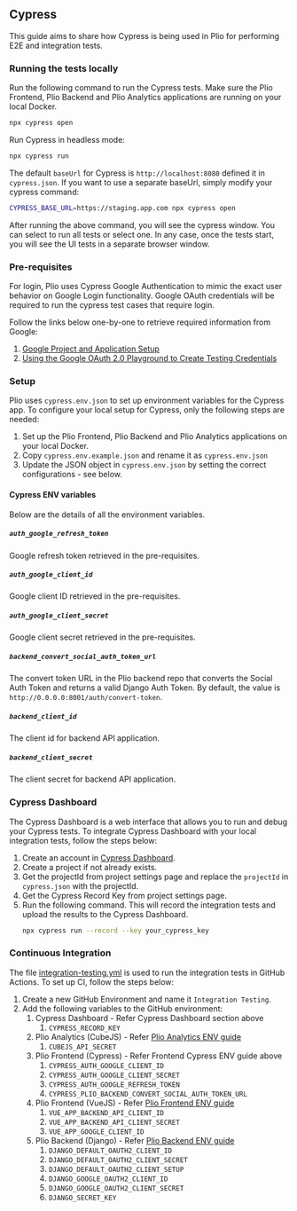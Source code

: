 ## Cypress
This guide aims to share how Cypress is being used in Plio for performing E2E and integration tests.

### Running the tests locally
Run the following command to run the Cypress tests. Make sure the Plio Frontend, Plio Backend and Plio Analytics applications are running on your local Docker.
```sh
npx cypress open
```

Run Cypress in headless mode:
```sh
npx cypress run
```

The default `baseUrl` for Cypress is `http://localhost:8080` defined it in `cypress.json`. If you want to use a separate baseUrl, simply modify your cypress command:
```sh
CYPRESS_BASE_URL=https://staging.app.com npx cypress open
```

After running the above command, you will see the cypress window. You can select to run all tests or select one. In any case, once the tests start, you will see the UI tests in a separate browser window.

### Pre-requisites
For login, Plio uses Cypress Google Authentication to mimic the exact user behavior on Google Login functionality. Google OAuth credentials will be required to run the cypress test cases that require login.

Follow the links below one-by-one to retrieve required information from Google:

1. [Google Project and Application Setup](https://docs.cypress.io/guides/testing-strategies/google-authentication#Google-Developer-Console-Setup)
2. [Using the Google OAuth 2.0 Playground to Create Testing Credentials](https://docs.cypress.io/guides/testing-strategies/google-authentication#Using-the-Google-OAuth-2-0-Playground-to-Create-Testing-Credentials)

### Setup
Plio uses `cypress.env.json` to set up environment variables for the Cypress app. To configure your local setup for Cypress, only the following steps are needed:
1. Set up the Plio Frontend, Plio Backend and Plio Analytics applications on your local Docker.
2. Copy `cypress.env.example.json` and rename it as `cypress.env.json`
3. Update the JSON object in `cypress.env.json` by setting the correct configurations - see below.

#### Cypress ENV variables
 Below are the details of all the environment variables.
##### `auth_google_refresh_token`
Google refresh token retrieved in the pre-requisites.

##### `auth_google_client_id`
Google client ID retrieved in the pre-requisites.

##### `auth_google_client_secret`
Google client secret retrieved in the pre-requisites.

##### `backend_convert_social_auth_token_url`
The convert token URL in the Plio backend repo that converts the Social Auth Token and returns a valid Django Auth Token. By default, the value is `http://0.0.0.0:8001/auth/convert-token`.

##### `backend_client_id`
The client id for backend API application.

##### `backend_client_secret`
The client secret for backend API application.


### Cypress Dashboard
The Cypress Dashboard is a web interface that allows you to run and debug your Cypress tests. To integrate Cypress Dashboard with your local integration tests, follow the steps below:
1.  Create an account in [Cypress Dashboard](https://dashboard.cypress.io/).
2.  Create a project if not already exists.
3.  Get the projectId from project settings page and replace the `projectId` in `cypress.json` with the projectId.
4.  Get the Cypress Record Key from project settings page.
5.  Run the following command. This will record the integration tests and upload the results to the Cypress Dashboard.
    ```sh
    npx cypress run --record --key your_cypress_key
    ```

### Continuous Integration
The file [integration-testing.yml](../.github/workflows/integration-testing.yml) is used to run the integration tests in GitHub Actions.
To set up CI, follow the steps below:
1. Create a new GitHub Environment and name it `Integration Testing`.
2. Add the following variables to the GitHub environment:
   1. Cypress Dashboard - Refer Cypress Dashboard section above
      1. `CYPRESS_RECORD_KEY`
   2. Plio Analytics (CubeJS) - Refer [Plio Analytics ENV guide](https://github.com/avantifellows/plio-analytics/blob/master/docs/ENV.md)
      1. `CUBEJS_API_SECRET`
   3. Plio Frontend (Cypress) - Refer Frontend Cypress ENV guide above
      1. `CYPRESS_AUTH_GOOGLE_CLIENT_ID`
      2. `CYPRESS_AUTH_GOOGLE_CLIENT_SECRET`
      3. `CYPRESS_AUTH_GOOGLE_REFRESH_TOKEN`
      4. `CYPRESS_PLIO_BACKEND_CONVERT_SOCIAL_AUTH_TOKEN_URL`
   4. Plio Frontend (VueJS) - Refer [Plio Frontend ENV guide](../docs/ENV.md)
      1. `VUE_APP_BACKEND_API_CLIENT_ID`
      2. `VUE_APP_BACKEND_API_CLIENT_SECRET`
      3. `VUE_APP_GOOGLE_CLIENT_ID`
   5. Plio Backend (Django) - Refer [Plio Backend ENV guide](https://github.com/avantifellows/plio-backend/blob/master/docs/ENV.md)
      1. `DJANGO_DEFAULT_OAUTH2_CLIENT_ID`
      2. `DJANGO_DEFAULT_OAUTH2_CLIENT_SECRET`
      3. `DJANGO_DEFAULT_OAUTH2_CLIENT_SETUP`
      4. `DJANGO_GOOGLE_OAUTH2_CLIENT_ID`
      5. `DJANGO_GOOGLE_OAUTH2_CLIENT_SECRET`
      6. `DJANGO_SECRET_KEY`

